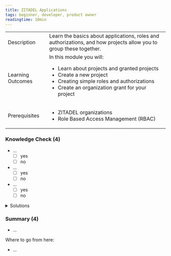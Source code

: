 ```yaml
---
title: ZITADEL Applications
tags: beginner, developer, product owner
readingtime: 10min
---
```


| | |
| --- | --- |
| Description | Learn the basics about applications, roles and authorizations, and how projects allow you to group these together. |
| Learning Outcomes | In this module you will: <ul><li>Learn about projects and granted projects</li><li>Create a new project</li><li>Creating simple roles and authorizations</li><li>Create an organization grant for your project</li></ul> |
| Prerequisites | <ul><li>ZITADEL organizations</li><li>Role Based Access Management (RBAC)</li></ul> |

### Knowledge Check (4)

* ...
    - [ ] yes
    - [ ] no
* ...
    - [ ] yes
    - [ ] no
* ...
    - [ ] yes
    - [ ] no

<details>
    <summary>
        Solutions
    </summary>

* ...
    - [ ] yes
    - [ ] no
* ...
    - [ ] yes
    - [ ] no
* ...
    - [ ] yes
    - [ ] no
    
</details>

### Summary (4)

* ...

Where to go from here: 
* ...